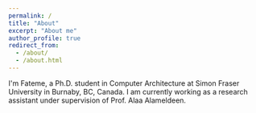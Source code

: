 ```yaml
---
permalink: /
title: "About"
excerpt: "About me"
author_profile: true
redirect_from: 
  - /about/
  - /about.html
---
```


I'm Fateme, a Ph.D. student in Computer Architecture at Simon Fraser University in Burnaby, BC, Canada. I am currently working as a research assistant under supervision of Prof. Alaa Alameldeen.

